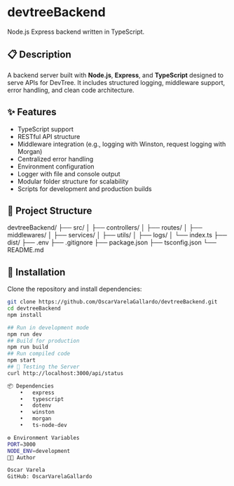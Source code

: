 # devtreeBackend

Node.js Express backend written in TypeScript.

## 📋 Description

A backend server built with **Node.js**, **Express**, and **TypeScript** designed to serve APIs for DevTree. It includes structured logging, middleware support, error handling, and clean code architecture.

## ✨ Features

- TypeScript support
- RESTful API structure
- Middleware integration (e.g., logging with Winston, request logging with Morgan)
- Centralized error handling
- Environment configuration
- Logger with file and console output
- Modular folder structure for scalability
- Scripts for development and production builds

## 📁 Project Structure
devtreeBackend/
├── src/
│   ├── controllers/
│   ├── routes/
│   ├── middlewares/
│   ├── services/
│   ├── utils/
│   ├── logs/
│   └── index.ts
├── dist/
├── .env
├── .gitignore
├── package.json
├── tsconfig.json
└── README.md

## 🚀 Installation

Clone the repository and install dependencies:

```bash
git clone https://github.com/OscarVarelaGallardo/devtreeBackend.git
cd devtreeBackend
npm install

## Run in development mode
npm run dev
## Build for production
npm run build
## Run compiled code
npm start
## 🧪 Testing the Server
curl http://localhost:3000/api/status

📦 Dependencies
	•	express
	•	typescript
	•	dotenv
	•	winston
	•	morgan
	•	ts-node-dev

⚙️ Environment Variables
PORT=3000
NODE_ENV=development
🧑‍💻 Author

Oscar Varela
GitHub: OscarVarelaGallardo
